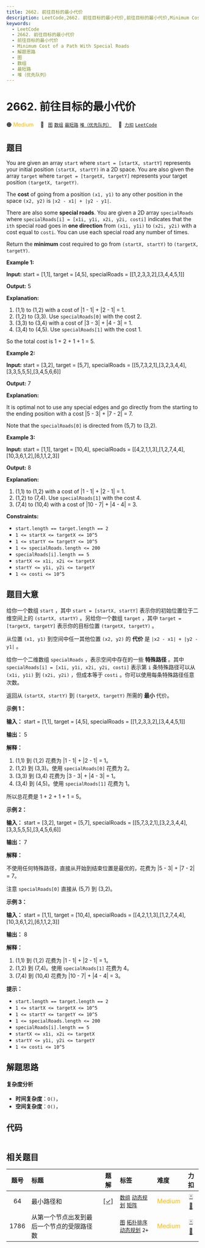 ```yaml
---
title: 2662. 前往目标的最小代价
description: LeetCode,2662. 前往目标的最小代价,前往目标的最小代价,Minimum Cost of a Path With Special Roads,解题思路,图,数组,最短路,堆（优先队列）
keywords:
  - LeetCode
  - 2662. 前往目标的最小代价
  - 前往目标的最小代价
  - Minimum Cost of a Path With Special Roads
  - 解题思路
  - 图
  - 数组
  - 最短路
  - 堆（优先队列）
---
```


# 2662. 前往目标的最小代价

🟠 <font color=#ffb800>Medium</font>&emsp; 🔖&ensp; [`图`](/tag/graph.md) [`数组`](/tag/array.md) [`最短路`](/tag/shortest-path.md) [`堆（优先队列）`](/tag/heap-priority-queue.md)&emsp; 🔗&ensp;[`力扣`](https://leetcode.cn/problems/minimum-cost-of-a-path-with-special-roads) [`LeetCode`](https://leetcode.com/problems/minimum-cost-of-a-path-with-special-roads)

## 题目

You are given an array `start` where `start = [startX, startY]` represents
your initial position `(startX, startY)` in a 2D space. You are also given the
array `target` where `target = [targetX, targetY]` represents your target
position `(targetX, targetY)`.

The **cost** of going from a position `(x1, y1)` to any other position in the
space `(x2, y2)` is `|x2 - x1| + |y2 - y1|`.

There are also some **special roads**. You are given a 2D array `specialRoads`
where `specialRoads[i] = [x1i, y1i, x2i, y2i, costi]` indicates that the `ith`
special road goes in **one direction** from `(x1i, y1i)` to `(x2i, y2i)` with
a cost equal to `costi`. You can use each special road any number of times.

Return the **minimum** cost required to go from `(startX, startY)` to
`(targetX, targetY)`.



**Example 1:**

**Input:** start = [1,1], target = [4,5], specialRoads =
[[1,2,3,3,2],[3,4,4,5,1]]

**Output:** 5

**Explanation:**

  1. (1,1) to (1,2) with a cost of |1 - 1| + |2 - 1| = 1.
  2. (1,2) to (3,3). Use `specialRoads[0]` with the cost 2.
  3. (3,3) to (3,4) with a cost of |3 - 3| + |4 - 3| = 1.
  4. (3,4) to (4,5). Use `specialRoads[1]` with the cost 1.

So the total cost is 1 + 2 + 1 + 1 = 5.

**Example 2:**

**Input:** start = [3,2], target = [5,7], specialRoads =
[[5,7,3,2,1],[3,2,3,4,4],[3,3,5,5,5],[3,4,5,6,6]]

**Output:** 7

**Explanation:**

It is optimal not to use any special edges and go directly from the starting
to the ending position with a cost |5 - 3| + |7 - 2| = 7.

Note that the `specialRoads[0]` is directed from (5,7) to (3,2).

**Example 3:**

**Input:** start = [1,1], target = [10,4], specialRoads =
[[4,2,1,1,3],[1,2,7,4,4],[10,3,6,1,2],[6,1,1,2,3]]

**Output:** 8

**Explanation:**

  1. (1,1) to (1,2) with a cost of |1 - 1| + |2 - 1| = 1.
  2. (1,2) to (7,4). Use `specialRoads[1]` with the cost 4.
  3. (7,4) to (10,4) with a cost of |10 - 7| + |4 - 4| = 3.



**Constraints:**

  * `start.length == target.length == 2`
  * `1 <= startX <= targetX <= 10^5`
  * `1 <= startY <= targetY <= 10^5`
  * `1 <= specialRoads.length <= 200`
  * `specialRoads[i].length == 5`
  * `startX <= x1i, x2i <= targetX`
  * `startY <= y1i, y2i <= targetY`
  * `1 <= costi <= 10^5`


## 题目大意

给你一个数组 `start` ，其中 `start = [startX, startY]` 表示你的初始位置位于二维空间上的 `(startX,
startY)` 。另给你一个数组 `target` ，其中 `target = [targetX, targetY]` 表示你的目标位置
`(targetX, targetY)` 。

从位置 `(x1, y1)` 到空间中任一其他位置 `(x2, y2)` 的 **代价** 是 `|x2 - x1| + |y2 - y1|` 。

给你一个二维数组 `specialRoads` ，表示空间中存在的一些 **特殊路径** 。其中 `specialRoads[i] = [x1i, y1i,
x2i, y2i, costi]` 表示第 `i` 条特殊路径可以从 `(x1i, y1i)` 到 `(x2i, y2i)` ，但成本等于 `costi`
。你可以使用每条特殊路径任意次数。

返回从 `(startX, startY)` 到 `(targetX, targetY)` 所需的 **最小** 代价。



**示例 1：**

**输入：** start = [1,1], target = [4,5], specialRoads =
[[1,2,3,3,2],[3,4,4,5,1]]

**输出：** 5

**解释：**

  1. (1,1) 到 (1,2) 花费为 |1 - 1| + |2 - 1| = 1。
  2. (1,2) 到 (3,3)。使用 `specialRoads[0]` 花费为 2。
  3. (3,3) 到 (3,4) 花费为 |3 - 3| + |4 - 3| = 1。
  4. (3,4) 到 (4,5)。使用 `specialRoads[1]` 花费为 1。

所以总花费是 1 + 2 + 1 + 1 = 5。

**示例 2：**

**输入：** start = [3,2], target = [5,7], specialRoads =
[[5,7,3,2,1],[3,2,3,4,4],[3,3,5,5,5],[3,4,5,6,6]]

**输出：** 7

**解释：**

不使用任何特殊路径，直接从开始到结束位置是最优的，花费为 |5 - 3| + |7 - 2| = 7。

注意 `specialRoads[0]` 直接从 (5,7) 到 (3,2)。

**示例 3：**

**输入：** start = [1,1], target = [10,4], specialRoads =
[[4,2,1,1,3],[1,2,7,4,4],[10,3,6,1,2],[6,1,1,2,3]]

**输出：** 8

**解释：**

  1. (1,1) 到 (1,2) 花费为 |1 - 1| + |2 - 1| = 1。
  2. (1,2) 到 (7,4)。使用 `specialRoads[1]` 花费为 4。
  3. (7,4) 到 (10,4) 花费为 |10 - 7| + |4 - 4| = 3。



**提示：**

  * `start.length == target.length == 2`
  * `1 <= startX <= targetX <= 10^5`
  * `1 <= startY <= targetY <= 10^5`
  * `1 <= specialRoads.length <= 200`
  * `specialRoads[i].length == 5`
  * `startX <= x1i, x2i <= targetX`
  * `startY <= y1i, y2i <= targetY`
  * `1 <= costi <= 10^5`


## 解题思路

#### 复杂度分析

- **时间复杂度**：`O()`，
- **空间复杂度**：`O()`，

## 代码

```javascript

```

## 相关题目

<!-- prettier-ignore -->
| 题号 | 标题 | 题解 | 标签 | 难度 | 力扣 |
| :------: | :------ | :------: | :------ | :------ | :------: |
| 64 | 最小路径和 | [[✓]](/problem/0064.md) |  [`数组`](/tag/array.md) [`动态规划`](/tag/dynamic-programming.md) [`矩阵`](/tag/matrix.md) | <font color=#ffb800>Medium</font> | [🀄️](https://leetcode.cn/problems/minimum-path-sum) [🔗](https://leetcode.com/problems/minimum-path-sum) |
| 1786 | 从第一个节点出发到最后一个节点的受限路径数 |  |  [`图`](/tag/graph.md) [`拓扑排序`](/tag/topological-sort.md) [`动态规划`](/tag/dynamic-programming.md) `2+` | <font color=#ffb800>Medium</font> | [🀄️](https://leetcode.cn/problems/number-of-restricted-paths-from-first-to-last-node) [🔗](https://leetcode.com/problems/number-of-restricted-paths-from-first-to-last-node) |